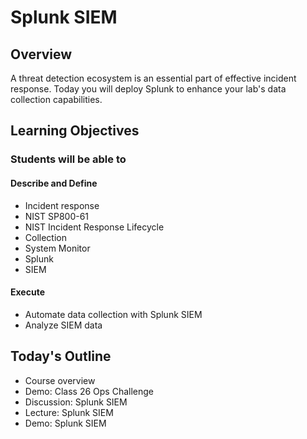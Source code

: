 # Splunk SIEM

## Overview

A threat detection ecosystem is an essential part of effective incident response. Today you will deploy Splunk to enhance your lab's data collection capabilities.

## Learning Objectives

### Students will be able to

#### Describe and Define

- Incident response
- NIST SP800-61
- NIST Incident Response Lifecycle
- Collection
- System Monitor
- Splunk
- SIEM

#### Execute

- Automate data collection with Splunk SIEM
- Analyze SIEM data 

## Today's Outline

- Course overview
- Demo: Class 26 Ops Challenge
- Discussion: Splunk SIEM
- Lecture: Splunk SIEM
- Demo: Splunk SIEM


